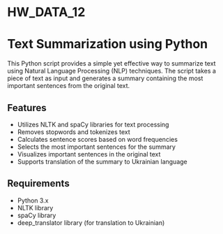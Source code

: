 # HW_DATA_12
# Text Summarization using Python

This Python script provides a simple yet effective way to summarize text using Natural Language Processing (NLP) techniques. The script takes a piece of text as input and generates a summary containing the most important sentences from the original text.

## Features

- Utilizes NLTK and spaCy libraries for text processing
- Removes stopwords and tokenizes text
- Calculates sentence scores based on word frequencies
- Selects the most important sentences for the summary
- Visualizes important sentences in the original text
- Supports translation of the summary to Ukrainian language

## Requirements

- Python 3.x
- NLTK library
- spaCy library
- deep_translator library (for translation to Ukrainian)


